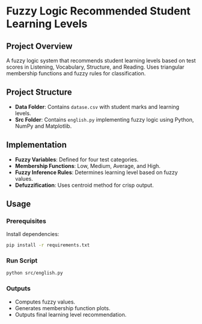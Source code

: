 
# Fuzzy Logic Recommended Student Learning Levels

## Project Overview
A fuzzy logic system that recommends student learning levels based on test scores in Listening, Vocabulary, Structure, and Reading. Uses triangular membership functions and fuzzy rules for classification.

## Project Structure
- **Data Folder**: Contains `datase.csv` with student marks and learning levels.
- **Src Folder**: Contains `english.py` implementing fuzzy logic using Python, NumPy and Matplotlib.

## Implementation
- **Fuzzy Variables**: Defined for four test categories.
- **Membership Functions**: Low, Medium, Average, and High.
- **Fuzzy Inference Rules**: Determines learning level based on fuzzy values.
- **Defuzzification**: Uses centroid method for crisp output.

## Usage
### Prerequisites
Install dependencies:
```sh
pip install -r requirements.txt
```
### Run Script
```sh
python src/english.py
```
### Outputs
- Computes fuzzy values.
- Generates membership function plots.
- Outputs final learning level recommendation.

